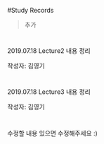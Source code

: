#Study Records

>추가
#
2019.07.18 Lecture2 내용 정리

작성자: 김영기
#
2019.07.18 Lecture3 내용 정리

작성자: 김영기
#
수정할 내용 있으면 수정해주세요 :)
